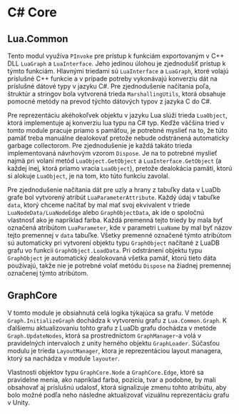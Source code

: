 # C# Core

## Lua.Common

Tento modul využíva `PInvoke` pre prístup k funkciám exportovaným v C++ DLL `LuaGraph` a `LuaInterface`. Jeho jedinou úlohou je zjednodušiť prístup k týmto funkciám. Hlavnými triedami sú `LuaInterface` a `LuaGraph`, ktoré volajú príslušné C++ funkcie a v prípade potreby vykonávajú konverziu dát na príslušné dátové typy v jazyku C#. Pre zjednodušenie načítania poľa, štruktúr a stringov bola vytvorená trieda `MarshallingUtils`, ktorá obsahuje pomocné metódy na prevod týchto dátových typov z jazyka C do C#.

Pre reprezentáciu akéhokoľvek objektu v jazyku Lua slúži trieda `LuaObject`, ktorá implementuje aj konverziu lua typu na C# typ. Keďže väčšina tried v tomto module pracuje priamo s pamäťou, je potrebné myslieť na to, že túto pamäť treba manuálne dealokovať pretože nebude odstránená automaticky garbage collectorom. Pre zjednodušenie je každá takáto trieda implementovaná návrhovým vzorom `Dispose`. Je na to potrebné myslieť najmä pri volaní metód `LuaObject.GetObject` a `LuaInterface.GetObject` (a každej inej, ktorá priamo vracia `LuaObject`), pretože dealokácia pamäti, ktorú si alokuje `LuaObject`, je na tom, kto túto funkciu zavolal.

Pre zjednodušenie načítania dát pre uzly a hrany z tabuľky data v LuaDb grafe bol vytvorený atribút `LuaParameterAttribute`. Každý údaj v tabuľke `data`, ktorý chceme načítať by mal mať svoj ekvivalent v triede `LuaNodeData/LuaNodeEdge` alebo `GraphObjectData`, ak ide o spoločnú vlastnosť ako je napríklad farba. Každá premenná tejto triedy by mala byť označená atribútom `LuaParameter`, kde v parametri `LuaName` by mal byť názov tejto premennej v `data` tabuľke. Všetky premenné označené týmto atribútom sú automaticky pri vytvorení objektu typu `GraphObject` načítané z LuaDB grafu vo funkcii `GraphObject.LoadData`. Pri odstránení objektu typu `GraphObject` je automatický dealokovaná všetka pamäť, ktorú tieto dáta používajú, takže nie je potrebné volať metódu `Dispose` na žiadnej premennej označenej týmto atribútom.

## GraphCore

V tomto module je obsiahnutá celá logika týkajúca sa grafu. V metóde `Graph.InitializeGraph` dochádza k vytvoreniu grafu z `Lua.Common.Graph`. K ďalšiemu aktualizovaniu tohto grafu z LuaDb grafu dochádza v metóde `Graph.UpdateNodes`, ktorá sa prostredníctom `GraphManager`-a volá v pravidelných intervaloch z unity herného objektu `GraphLoader`. Súčasťou modulu je trieda `LayoutManager`, ktora je reprezentáciou layout managera, ktorý sa nachádza v module `layouter`.

Vlastnosti objektov typu `GraphCore.Node` a `GraphCore.Edge`, ktoré sa pravidelne menia, ako napríklad farba, pozícia, tvar a podobne, by mali obsahovať aj príslušnú udalosť, ktorá signalizuje zmenu tohto atribútu, aby bolo možné podľa neho následne aktualizovať vizuálnu reprezentáciu grafu v Unity.
